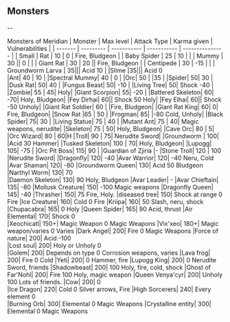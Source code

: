 ## Monsters

--

Monsters of Meridian
| Monster | Max level | Attack Type | Karma given | Vulnerabilities |
| ------- | --------- | ----------- | ----------- | --------------- |
| Small | Rat | 10 | 0 | Fire, Bludgeon |
| Baby Spider | 25 | 10 | |
| Mummy | 30 || 0 | |
| Giant Rat | 30 | 20 || Fire, Bludgeon |
| Centipede | 30 | -15 | |
| Groundworm Larva |	35|||	Acid	10	|
|Slime	|35|||	Acid	0	
|Ant|	40	|	10	|
|Spectral Mummy|	40	|	0	|
|Orc|	50	|	|35	|
|Spider|	50|		30	|
|Dusk Rat|	50|		40	|
|Fungus Beast|	50|		-10	|
|Living Tree|	50|	Shock	-40	|
|Zombie|	55	|	45|	Holy|
|Giant Scorpion|	55|		-20	|
|Battered Skeleton|	60|		-70|	Holy, Bludgeon|
|Fey Dirhai|	60||	Shock	50	Holy|
|Fey Elhai|	60||	Shock	-50	Unholy|
|Giant Rat Soldier|	60	|	|Fire, Bludgeon|
|Giant Rat King|	60|		0|	Fire, Bludgeon|
|Snow Rat	|65	|	50	|
|Frogman|	85|		|-80	Cold, Unholy|
|Black Spider|	75|		30	|
|Living Statue|	75	|	40	|
|Mutant Ant|	75	|	40|	Magic weapons, nerudite|
|Skeleton|	75	|	50|	Holy, Bludgeon|
|Cave Orc|	80	|	5|
|Orc Wizard|	80	|	60|H
|Troll|	90	|	75|	Nerudite Sword|
|Groundworm |	100|	|Acid	30	Hammer|
|Tusked Skeleton|	100	|	70|	Holy, Bludgeon|
|Lupogg|	105|		-75	|
|Orc Pit Boss|	115|		90	|
|Guardian of Zjiria |- 
|Stone Troll|	120	|	100	|Nerudite Sword|
|Dragonfly|	120|		-40	
|Avar Warrior|	120|		-40	Neru, Cold
|Avar Shaman|	120|		-80	
|Groundworm Queen|	130|	Acid	50	Bludgeon
|Narthyl Worm|	130|		70	
|Daemon Skeleton|	130|		90	Holy, Bludgeon
|Avar Leader| - 
|Avar Chieftain|	135|		-80	
|Mollusk Creature|	150|		-100	Magic weapons
|Dragonfly Queen|	145|		-40	
|Thrasher|	150|		75	Fire, Holy.
|diseased tree|	150|	Shock at range	0	Fire
|Ice Creature|	160|	Cold	0	Fire
|Kriipa|	160|		50	Slash, neru, shock
|Chupacabra|	165|		0	Holy
|Queen Spider|	165|		90	Acid, thrust
|Air Elemental|	170|	Shock	0	
|Xeochicatl|	150+|	Magic Weapon	0	Magic Weapons
|Vix'xeo|	180+|	Magic weapon/varies	0	Varies
|Dark Angel|	200|	Fire	0	Magic Weapons
|Force of nature|	200|	Acid	-100	
|Lost soul|	200|	Holy or Unholy	0	
|Golem|	200|	Depends on type	0	Corrosion weapons, varies
|Lava frog|	200|	Fire	0	Cold
|Yeti|	200|		0	Hammer, fire
|Lupogg King|	200|		0	Nerudite Sword, friends
|Shadowbeast|	200|		100	Holy, fire, cold, shock
|Ghost of Far'Nohl|	200|	Fire	100	Holy, magic weapon
|Queen Venya'cyr|	200|	Unholy	100	Lots of friends.
|Cow|	200|		0	
|Ice Dragon|	220|	Cold	0	Silver arrows, Fire
|High Sorcerers|	240|	Every element	0	
|Burning Orb|	300|	Elemental	0	Magic Weapons
|Crystalline entity|	300|	Elemental	0	Magic Weapons
